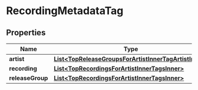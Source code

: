 

# RecordingMetadataTag


## Properties

| Name | Type | Description | Notes |
|------------ | ------------- | ------------- | -------------|
|**artist** | [**List&lt;TopReleaseGroupsForArtistInnerTagArtistInner&gt;**](TopReleaseGroupsForArtistInnerTagArtistInner.md) |  |  [optional] |
|**recording** | [**List&lt;TopRecordingsForArtistInnerTagsInner&gt;**](TopRecordingsForArtistInnerTagsInner.md) |  |  [optional] |
|**releaseGroup** | [**List&lt;TopRecordingsForArtistInnerTagsInner&gt;**](TopRecordingsForArtistInnerTagsInner.md) |  |  [optional] |



